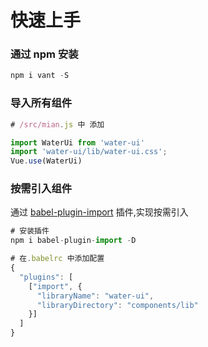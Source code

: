 # 快速上手

### 通过 npm 安装

```js
npm i vant -S
```


### 导入所有组件



```js
# /src/mian.js 中 添加

import WaterUi from 'water-ui'
import 'water-ui/lib/water-ui.css';
Vue.use(WaterUi)
```

### 按需引入组件

通过 <a href="https://github.com/ant-design/babel-plugin-import">babel-plugin-import</a> 插件,实现按需引入 

```js
# 安装插件
npm i babel-plugin-import -D

# 在.babelrc 中添加配置
{
  "plugins": [
    ["import", {
      "libraryName": "water-ui",
      "libraryDirectory": "components/lib"
    }]
  ]
}
```
